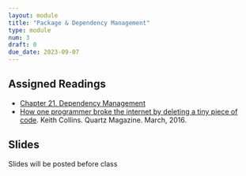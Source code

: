 ```yaml
---
layout: module
title: "Package & Dependency Management"
type: module
num: 3
draft: 0
due_date: 2023-09-07
---
```


## Assigned Readings
* <a href="https://abseil.io/resources/swe-book/html/ch21.html" target="_blank">Chapter 21. Dependency Management</a>
* <a href="https://qz.com/646467/how-one-programmer-broke-the-internet-by-deleting-a-tiny-piece-of-code" target="_blank">How one programmer broke the internet by deleting a tiny piece of code</a>. Keith Collins. Quartz Magazine. March, 2016.

<!-- ### Recommended 
* pip and Poetry (Python)
* npm (Node.js)
* Intro to apt (Ubuntu) -->

## Slides
Slides will be posted before class

<!-- <a href="https://docs.google.com/presentation/d/13iXBRocXrfjnTDmUJDamLwIbpkziDbVxNxuYsfUfH3M/edit?usp=sharing" target="_blank">Package & Dependency Management</a>
 -->

<!-- ## Activity: Install Node Manually
* Overview of Poetry
* Overview of NPM
* Overview of Apt
* When should you install packages from source? -->
